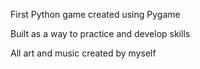 First Python game created using Pygame

Built as a way to practice and develop skills

All art and music created by myself
